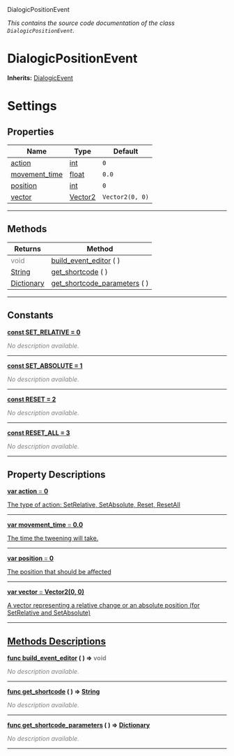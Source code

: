 
<div class="header-banner purple">
<div class="header-label purple">DialogicPositionEvent</div>
</div>

*This contains the source code documentation of the class `DialogicPositionEvent`.*
        
# DialogicPositionEvent
**Inherits:** [DialogicEvent](class_dialogicevent.md)

# Settings
## Properties
Name | Type | Default 
--- | --- | --- 
[<span class="hljs-title">action</span>](#property-action) | [int](https://docs.godotengine.org/en/latest/classes/class_int.html#class-int) |  `0` 
[<span class="hljs-title">movement_time</span>](#property-movement_time) | [float](https://docs.godotengine.org/en/latest/classes/class_float.html#class-float) |  `0.0` 
[<span class="hljs-title">position</span>](#property-position) | [int](https://docs.godotengine.org/en/latest/classes/class_int.html#class-int) |  `0` 
[<span class="hljs-title">vector</span>](#property-vector) | [Vector2](https://docs.godotengine.org/en/latest/classes/class_vector2.html#class-vector2) |  `Vector2(0, 0)` 
--- 

## Methods
Returns | Method 
--- | --- 
<span style = "color: gray">void</span> | [<span class="hljs-title">build_event_editor</span>](#property-build_event_editor) ( ) 
<span class="hljs-attribute">[String](https://docs.godotengine.org/en/latest/classes/class_string.html#class-string)</span> | [<span class="hljs-title">get_shortcode</span>](#property-get_shortcode) ( ) 
<span class="hljs-attribute">[Dictionary](https://docs.godotengine.org/en/latest/classes/class_dictionary.html#class-dictionary)</span> | [<span class="hljs-title">get_shortcode_parameters</span>](#property-get_shortcode_parameters) ( ) 
--- 
## Constants


<a class="header" id="constant-SET_RELATIVE" href="#constant-SET_RELATIVE">**<span class="hljs-attribute">const</span> <span class="hljs-title">SET_RELATIVE</span><span class="hljs-comment"> = 0</span>**</a>



 <span style = "color: gray">*No description available.*</span> 

---


<a class="header" id="constant-SET_ABSOLUTE" href="#constant-SET_ABSOLUTE">**<span class="hljs-attribute">const</span> <span class="hljs-title">SET_ABSOLUTE</span><span class="hljs-comment"> = 1</span>**</a>



 <span style = "color: gray">*No description available.*</span> 

---


<a class="header" id="constant-RESET" href="#constant-RESET">**<span class="hljs-attribute">const</span> <span class="hljs-title">RESET</span><span class="hljs-comment"> = 2</span>**</a>



 <span style = "color: gray">*No description available.*</span> 

---


<a class="header" id="constant-RESET_ALL" href="#constant-RESET_ALL">**<span class="hljs-attribute">const</span> <span class="hljs-title">RESET_ALL</span><span class="hljs-comment"> = 3</span>**</a>



 <span style = "color: gray">*No description available.*</span> 

---
## Property Descriptions



<a class="header" id="property-action" href="#property-action">**<span class="hljs-attribute">var</span> <span class="hljs-title">action</span> <span style = "color: gray"> = </span> 0** 



The type of action: SetRelative, SetAbsolute, Reset, ResetAll

---



<a class="header" id="property-movement_time" href="#property-movement_time">**<span class="hljs-attribute">var</span> <span class="hljs-title">movement_time</span> <span style = "color: gray"> = </span> 0.0** 



The time the tweening will take.

---



<a class="header" id="property-position" href="#property-position">**<span class="hljs-attribute">var</span> <span class="hljs-title">position</span> <span style = "color: gray"> = </span> 0** 



The position that should be affected

---



<a class="header" id="property-vector" href="#property-vector">**<span class="hljs-attribute">var</span> <span class="hljs-title">vector</span> <span style = "color: gray"> = </span> Vector2(0, 0)** 



A vector representing a relative change or an absolute position (for SetRelative and SetAbsolute)

---

## Methods Descriptions



<a class="header" id="method-build_event_editor" href="#method-build_event_editor">**<span class="hljs-attribute">func</span> [<span class="hljs-title">build_event_editor</span>](#property-build_event_editor) ( )</a>  ⇒ <span style = "color: gray">void</span>** 



 <span style = "color: gray">*No description available.*</span> 

---



<a class="header" id="method-get_shortcode" href="#method-get_shortcode">**<span class="hljs-attribute">func</span> [<span class="hljs-title">get_shortcode</span>](#property-get_shortcode) ( )</a>  ⇒ <span class="hljs-attribute">[String](https://docs.godotengine.org/en/latest/classes/class_string.html#class-string)</span>** 



 <span style = "color: gray">*No description available.*</span> 

---



<a class="header" id="method-get_shortcode_parameters" href="#method-get_shortcode_parameters">**<span class="hljs-attribute">func</span> [<span class="hljs-title">get_shortcode_parameters</span>](#property-get_shortcode_parameters) ( )</a>  ⇒ <span class="hljs-attribute">[Dictionary](https://docs.godotengine.org/en/latest/classes/class_dictionary.html#class-dictionary)</span>** 



 <span style = "color: gray">*No description available.*</span> 

---

